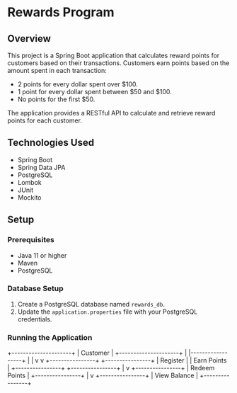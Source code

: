
# Rewards Program

## Overview

This project is a Spring Boot application that calculates reward points for customers based on their transactions. Customers earn points based on the amount spent in each transaction:
- 2 points for every dollar spent over $100.
- 1 point for every dollar spent between $50 and $100.
- No points for the first $50.

The application provides a RESTful API to calculate and retrieve reward points for each customer.

## Technologies Used

- Spring Boot
- Spring Data JPA
- PostgreSQL
- Lombok
- JUnit
- Mockito

## Setup

### Prerequisites

- Java 11 or higher
- Maven
- PostgreSQL

### Database Setup

1. Create a PostgreSQL database named `rewards_db`.
2. Update the `application.properties` file with your PostgreSQL credentials.


### Running the Application
+---------------------+
|      Customer       |
+---------------------+
          |
          |------------------+
          |                  |
          v                  v
+----------------+  +----------------+
|   Register     |  |  Earn Points   |
+----------------+  +----------------+
       |
       v
+----------------+
| Redeem Points  |
+----------------+
       |
       v
+----------------+
| View Balance   |
+----------------+